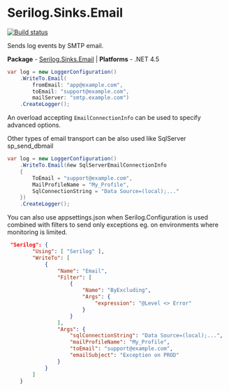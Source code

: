 ﻿# Serilog.Sinks.Email

[![Build status](https://ci.appveyor.com/api/projects/status/sfvp7dw8u6aiodj1/branch/master?svg=true)](https://ci.appveyor.com/project/serilog/serilog-sinks-email/branch/master)

Sends log events by SMTP email.

**Package** - [Serilog.Sinks.Email](http://nuget.org/packages/serilog.sinks.email)
| **Platforms** - .NET 4.5

```csharp
var log = new LoggerConfiguration()
    .WriteTo.Email(
        fromEmail: "app@example.com",
        toEmail: "support@example.com",
        mailServer: "smtp.example.com")
    .CreateLogger();
```

An overload accepting `EmailConnectionInfo` can be used to specify advanced options.

Other types of email transport can be also used like SqlServer sp_send_dbmail
```csharp
var log = new LoggerConfiguration()
    .WriteTo.Email(ńew SqlServerEmailConnectionInfo
    {
        ToEmail = "support@example.com",
        MailProfileName = "My_Profile",
        SqlConnectionString = "Data Source=(local);..."
    })
    .CreateLogger();
```

You can also use appsettings.json when Serilog.Configuration is used combined with filters to send only exceptions eg. on environments where monitoring is limited.
```json
 "Serilog": {
        "Using": [ "Serilog" ],
        "WriteTo": [
            {
                "Name": "Email",
                "Filter": [
                    {
                        "Name": "ByExcluding",
                        "Args": {
                            "expression": "@Level <> Error"
                        }
                    }
                ],
                "Args": {
                    "sqlConnectionString": "Data Source=(local);...",
                    "mailProfileName": "My_Profile",
                    "toEmail": "support@example.com",
                    "emailSubject": "Exception on PROD"
                }
            }
        ]
    }
```
